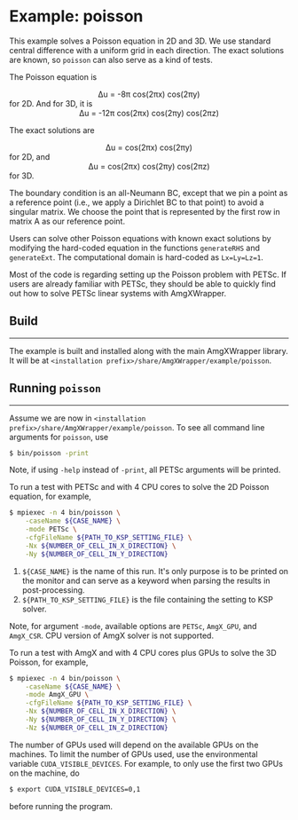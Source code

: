 # Example: poisson

This example solves a Poisson equation in 2D and 3D. We use standard central
difference with a uniform grid in each direction. The exact solutions are
known, so `poisson` can also serve as a kind of tests.

The Poisson equation is
<center>Δu = -8π cos(2πx) cos(2πy)</center>
for 2D. And for 3D, it is
<center>Δu = -12π cos(2πx) cos(2πy) cos(2πz)</center>

The exact solutions are
<center>Δu = cos(2πx) cos(2πy)</center>
for 2D, and
<center>Δu = cos(2πx) cos(2πy) cos(2πz)</center>
for 3D.

The boundary condition is an all-Neumann BC, except that we pin a point as a
reference point (i.e., we apply a Dirichlet BC to that point) to avoid a singular
matrix. We choose the point that is represented by the first row in matrix A
as our reference point.

Users can solve other Poisson equations with known exact solutions by modifying
the hard-coded equation in the functions `generateRHS` and `generateExt`. The
computational domain is hard-coded as `Lx=Ly=Lz=1`.

Most of the code is regarding setting up the Poisson problem with PETSc. If users
are already familiar with PETSc, they should be able to quickly find out how to
solve PETSc linear systems with AmgXWrapper.

## Build
---------

The example is built and installed along with the main AmgXWrapper library. It will be at
`<installation prefix>/share/AmgXWrapper/example/poisson`.


## Running `poisson`
--------------------------

Assume we are now in `<installation prefix>/share/AmgXWrapper/example/poisson`. To see all command
line arguments for `poisson`, use

```bash
$ bin/poisson -print
```

Note, if using `-help` instead of `-print`, all PETSc arguments will be printed.

To run a test with PETSc and with 4 CPU cores to solve the 2D Poisson equation, for example,

```bash
$ mpiexec -n 4 bin/poisson \
    -caseName ${CASE_NAME} \
    -mode PETSc \
    -cfgFileName ${PATH_TO_KSP_SETTING_FILE} \
    -Nx ${NUMBER_OF_CELL_IN_X_DIRECTION} \
    -Ny ${NUMBER_OF_CELL_IN_Y_DIRECTION}
```

1. `${CASE_NAME}` is the name of this run. It's only purpose is to be printed on
    the monitor and can serve as a keyword when parsing the results in post-processing.
2. `${PATH_TO_KSP_SETTING_FILE}` is the file containing the setting to KSP solver.

Note, for argument `-mode`, available options are `PETSc`, `AmgX_GPU`, and `AmgX_CSR`.
CPU version of AmgX solver is not supported.

To run a test with AmgX and with 4 CPU cores plus GPUs to solve the 3D Poisson,
for example,

```bash
$ mpiexec -n 4 bin/poisson \
    -caseName ${CASE_NAME} \
    -mode AmgX_GPU \
    -cfgFileName ${PATH_TO_KSP_SETTING_FILE} \
    -Nx ${NUMBER_OF_CELL_IN_X_DIRECTION} \
    -Ny ${NUMBER_OF_CELL_IN_Y_DIRECTION} \
    -Nz ${NUMBER_OF_CELL_IN_Z_DIRECTION}
```

The number of GPUs used will depend on the available GPUs on the machines. To
limit the number of GPUs used, use the environmental variable `CUDA_VISIBLE_DEVICES`.
For example, to only use the first two GPUs on the machine, do

```bash
$ export CUDA_VISIBLE_DEVICES=0,1
```

before running the program.
